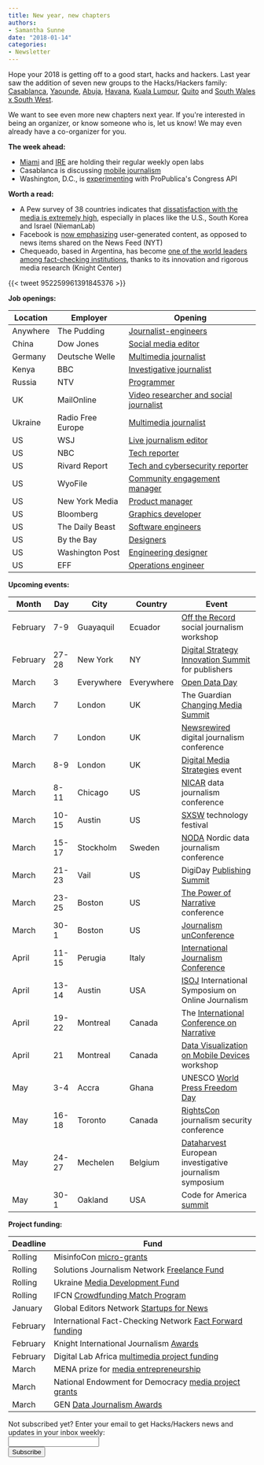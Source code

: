 ```yaml
---
title: New year, new chapters
authors:
- Samantha Sunne
date: "2018-01-14"
categories:
- Newsletter
---
```


Hope your 2018 is getting off to a good start, hacks and hackers. Last year saw the addition of seven new groups to the Hacks/Hackers family: [Casablanca](https://www.meetup.com/Hacks-Hackers-Casablanca/), [Yaounde](https://groups.google.com/forum/#!forum/hacks-hackers-yaounde), [Abuja](https://groups.google.com/forum/#!forum/hackshackers-lagos), [Havana](https://www.meetup.com/Periodistas-y-programadores-Habana/events/past/), [Kuala Lumpur](https://www.meetup.com/Hacks-Hackers-Kuala-Lumpur), [Quito](https://www.meetup.com/Hacks-Hackers-Quito) and [South Wales x South West](https://www.meetup.com/Hacks-Hackers-South-Wales-x-South-West).

We want to see even more new chapters next year. If you're interested in being an organizer, or know someone who is, let us know! We may even already have a co-organizer for you.

**The week ahead:**

* [Miami](http://www.meetup.com/Hacks-Hackers-Miami/) and [IRE](http://www.meetup.com/hackshackersIRE/) are holding their regular weekly open labs
* Casablanca is discussing [mobile journalism](https://www.facebook.com/events/570681016597322/)
* Washington, D.C., is [experimenting](https://www.meetup.com/Hacks-Hackers-DC/events/246498120/) with ProPublica's Congress API

**Worth a read:**

* A Pew survey of 38 countries indicates that [dissatisfaction with the media is extremely high](http://www.niemanlab.org/2018/01/global-unhappiness-with-the-news-media-is-high-in-the-u-s-surprise-partisanship-drives-what-people-think-about-the-media/), especially in places like the U.S., South Korea and Israel (NiemanLab)
* Facebook is [now emphasizing](https://www.nytimes.com/2018/01/11/technology/facebook-news-feed.html?smid=tw-share&_r=0) user-generated content, as opposed to news items shared on the News Feed (NYT)
* Chequeado, based in Argentina, has become [one of the world leaders among fact-checking institutions](https://knightcenter.utexas.edu/en/blog/00-19172-how-argentine-innovators-created-chequeado-and-made-it-global-leader-fact-checking), thanks to its innovation and rigorous media research (Knight Center)

{{< tweet 952259961391845376 >}}

**Job openings:**

| Location | Employer | Opening |
| -------- | -------- | ------- |
Anywhere | The Pudding | [Journalist-engineers](https://pudding.cool/about/#working)
China | Dow Jones | [Social media editor](http://ijnet.org/en/opportunities/dow-jones-seeks-social-media-editor-china)
Germany | Deutsche Welle | [Multimedia journalist](https://www.gorkanajobs.co.uk/job/77388/deutsche-welle-international-journalism-program-multimedia-journalist-bonn-berlin-/?deviceType=Desktop&TrackID=1)
Kenya | BBC | [Investigative journalist](http://ijnet.org/en/opportunities/bbc-seeks-investigative-journalist-kenya)
Russia | NTV | [Programmer](https://mediajobs.ru/vacancies/27684?query=)
UK | MailOnline | [Video researcher and social journalist](https://www.gorkanajobs.co.uk/job/76302/mailonline-video-researcher-and-social-journalist/?deviceType=Desktop&TrackID=136038&BatchID=4821#sc=jbe&me=email&cm=2018-01-09)
Ukraine | Radio Free Europe | [Multimedia journalist](http://ijnet.org/en/opportunities/radio-free-europeradio-liberty-seeks-multimedia-journalist-ukrainian-service-eastern)
US | WSJ | [Live journalism editor](http://talkingbiznews.com/biz-news-help-wanted/wsj-seeks-senior-editor-for-live-journalism/)
US | NBC | [Tech reporter](http://talkingbiznews.com/biz-news-help-wanted/nbc-news-seeks-a-tech-reporter/)
US | Rivard Report | [Tech and cybersecurity reporter](https://inn.org/job/tech-and-cybersecurity-reporter/)
US | WyoFile | [Community engagement manager](https://inn.org/job/wyofile-lander-wyoming-2539-community-engagement-manager/)
US | New York Media | [Product manager](https://jobs.lever.co/nymedia/691e81ee-57be-4bf5-95d7-98c015eac74c)
US | Bloomberg | [Graphics developer](https://careers.bloomberg.com/job/detail/64099)
US | The Daily Beast | [Software engineers](https://jobs.smartrecruiters.com/IAC/743999663058087-software-engineer)
US | By the Bay | [Designers](https://bythebay.cool/)
US | Washington Post | [Engineering designer](https://washpost.wd5.myworkdayjobs.com/washingtonpostcareers/job/DC-Washington-TWP-Headquarters/Manager--Software-Development_JR-90269395)
US | EFF | [Operations engineer](https://www.eff.org/opportunities/jobs/operations-engineer)

**Upcoming events:**

| Month | Day | City | Country | Event |
| ----- | --- | ---- | ------- | ----- |
February | 7-9 | Guayaquil | Ecuador | [Off the Record](https://www.facebook.com/LaBarraEspaciadora/photos/rpp.553820201345988/1680041858723811/?type=3&theater) social journalism workshop
February | 27-28 | New York | NY | [Digital Strategy Innovation Summit](https://abigailedge.us13.list-manage.com/track/click?u=49d91f3007b6d829e1d666ba9&id=6e86bade28&e=5e98e5e6b9) for publishers
March | 3 | Everywhere | Everywhere | [Open Data Day](http://opendataday.org/)
March | 7 | London | UK | The Guardian [Changing Media Summit](https://abigailedge.us13.list-manage.com/track/click?u=49d91f3007b6d829e1d666ba9&id=bbb1787874&e=5e98e5e6b9)
March | 7 | London | UK | [Newsrewired](https://www.newsrewired.com/) digital journalism conference
March | 8-9 | London | UK | [Digital Media Strategies](https://www.digital-media-strategies.com/?utm_source=Pitch%20Notes&utm_campaign=4dff1607b9-RSS_EMAIL_CAMPAIGN&utm_medium=email&utm_term=0_4524e1f79f-4dff1607b9-91685769) event
March | 8-11 | Chicago | US | [NICAR](https://ire.org/conferences/nicar18/) data journalism conference
March | 10-15 | Austin | US | [SXSW](https://abigailedge.us13.list-manage.com/track/click?u=49d91f3007b6d829e1d666ba9&id=2319460f2f&e=5e98e5e6b9) technology festival
March | 15-17 | Stockholm | Sweden | [NODA](http://noda2018.se/) Nordic data journalism conference
March | 21-23 | Vail | US | DigiDay [Publishing Summit](https://digiday.com/event/2018-publishing-summit-march-vail/)
March | 23-25 | Boston | US | [The Power of Narrative](http://www.bu.edu/com/narrative/) conference
March | 30-1 | Boston | US | [Journalism unConference](https://www.fourthestate.co/news/journalism-unconference-2018-call-speakers/)
April | 11-15 | Perugia | Italy | [International Journalism Conference](https://abigailedge.us13.list-manage.com/track/click?u=49d91f3007b6d829e1d666ba9&id=df76d12af6&e=5e98e5e6b9)
April | 13-14 | Austin | USA | [ISOJ](https://www.isoj.org/) International Symposium on Online Journalism
April | 19-22 | Montreal | Canada | The [International Conference on Narrative](https://narrative2018.ca)
April | 21 | Montreal | Canada | [Data Visualization on Mobile Devices](https://mobilevis.github.io/cfp/) workshop
May | 3-4 | Accra | Ghana | UNESCO [World Press Freedom Day](https://en.unesco.org/news/ghana-host-2018-edition-world-press-freedom-day)
May | 16-18 | Toronto | Canada | [RightsCon](https://www.rightscon.org/) journalism security conference
May | 24-27 | Mechelen | Belgium | [Dataharvest](http://www.journalismfund.eu/european-investigative-journalism-dataharvest-conference) European investigative journalism symposium
May | 30-1 | Oakland | USA | Code for America [summit](http://link.routefifty.com/click/11855566.42393/aHR0cDovL3d3dy5jdmVudC5jb20vZC82dHFtdGo_UmVmSUQ9Y2Zh/5a550f902ddf9c667efca629C9203e23f)

**Project funding:**

| Deadline | Fund |
| -------- | ---- |
Rolling | MisinfoCon [micro-grants](https://docs.google.com/forms/d/e/1FAIpQLScyX13mJU0DLUaoAFijjClCOUbzKrdqfFR2gMwv0eXVKJYXyQ/viewform?c=0&w=1)
Rolling | Solutions Journalism Network [Freelance Fund](https://thewholestory.solutionsjournalism.org/now-offering-travel-funds-for-freelancers-857c49f9b395)
Rolling | Ukraine [Media Development Fund](http://ijnet.org/en/opportunities/media-development-grants-available-ukraine)
Rolling | IFCN [Crowdfunding Match Program](http://ijnet.org/en/opportunities/crowdfunding-match-program-fact-checkers-open-worldwide)
January | Global Editors Network [Startups for News](https://www.journalism.co.uk/news/startups-with-innovative-solutions-for-newsrooms-can-now-apply-to-global-programme/s2/a712830/)
February | International Fact-Checking Network [Fact Forward funding](http://ijnet.org/en/opportunities/fact-checking-contest-calls-innovative-projects-worldwide)
February | Knight International Journalism [Awards](http://ijnet.org/en/opportunities/nominations-open-knight-international-journalism-awards-worldwide)
February | Digital Lab Africa [multimedia project funding](http://ijnet.org/en/opportunities/digital-lab-calls-projects-sub-saharan-africa)
March | MENA prize for [media entrepreneurship](http://ijnet.org/en/opportunities/contest-focuses-entrepreneurship-mena)
March | National Endowment for Democracy [media project grants](http://ijnet.org/en/opportunities/ned-offers-grants-media-projects-worldwide)
March | GEN [Data Journalism Awards](http://ijnet.org/en/opportunities/data-journalism-contest-accepting-entries-worldwide)

<div id="mc_embed_signup"><form id="mc-embedded-subscribe-form" class="validate" action="//hackshackers.us1.list-manage.com/subscribe/post?u=c56f2e53d5ed6ef87f8aaa75c&amp;id=fb2bc6f10b" method="post" name="mc-embedded-subscribe-form" novalidate="" target="_blank">

<div id="mc_embed_signup_scroll">

<div class="mc-field-group"><label for="mce-EMAIL">Not subscribed yet? Enter your email to get Hacks/Hackers news and updates in your inbox weekly:  </label></div>

<div class="mc-field-group"><input id="mce-EMAIL" class="required email" name="EMAIL" type="email" value="" /></div>

<!-- real people should not fill this in and expect good things - do not remove this or risk form bot signups-->

<div style="position: absolute; left: -5000px;"><input tabindex="-1" name="b_c56f2e53d5ed6ef87f8aaa75c_fb2bc6f10b" type="text" value="" /></div>

<div class="clear"><input id="mc-embedded-subscribe" class="button" name="subscribe" type="submit" value="Subscribe" /></div>

</div>

</form></div>

<!--End mc_embed_signup-->

<meta name="twitter:card" content="summary">

<meta name="twitter:image:src" content="https://hackshackers.com/content-images/about/hackshackers_logomark.png">

